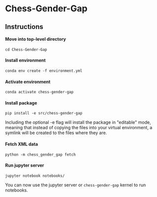 # Chess-Gender-Gap

## Instructions

#### Move into top-level directory
```
cd Chess-Gender-Gap

```

#### Install environment
```
conda env create -f environment.yml

```

#### Activate environment
```
conda activate chess-gender-gap

```

#### Install package
```
pip install -e src/chess-gender-gap

```

Including the optional -e flag will install the package in "editable" mode, meaning that instead of copying the files into your virtual environment, a symlink will be created to the files where they are.

#### Fetch XML data
```
python -m chess_gender_gap fetch

```

#### Run jupyter server
```
jupyter notebook notebooks/

```
You can now use the jupyter server or `chess-gender-gap` kernel to run notebooks.
